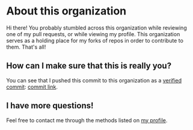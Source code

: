 <!-- This message confirms that I wrote the text below; you can check the verified commit link below for confirmation. Cheers! -->
# About this organization

Hi there! You probably stumbled across this organization while reviewing one of my pull requests, or while viewing my profile. This organization serves as a holding place for my forks of repos in order to contribute to them. That's all!

## How can I make sure that this is really you?
You can see that I pushed this commit to this organization as a [verified commit](https://docs.github.com/en/github/authenticating-to-github/managing-commit-signature-verification): [commit link](https://github.com/fredsterorg/about/commit/bb591c8e541c2d2678cd453e56902352a304ad30).

## I have more questions!
Feel free to contact me through the methods listed on [my profile](https://github.com/fredster33).
